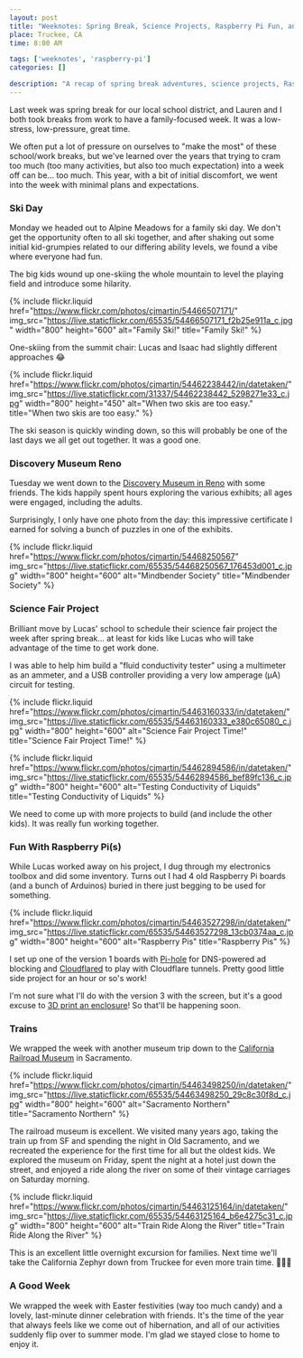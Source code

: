 ```yaml
---
layout: post
title: "Weeknotes: Spring Break, Science Projects, Raspberry Pi Fun, and Trains!"
place: Truckee, CA
time: 8:00 AM

tags: ['weeknotes', 'raspberry-pi']
categories: []

description: "A recap of spring break adventures, science projects, Raspberry Pi experiments, and trains!"
---
```


Last week was spring break for our local school district, and Lauren and I both took breaks from work to have a family-focused week. It was a low-stress, low-pressure, great time.

We often put a lot of pressure on ourselves to "make the most" of these school/work breaks, but we've learned over the years that trying to cram too much (too many activities, but also too much expectation) into a week off can be... too much. This year, with a bit of initial discomfort, we went into the week with minimal plans and expectations.

### Ski Day

Monday we headed out to Alpine Meadows for a family ski day. We don't get the opportunity often to all ski together, and after shaking out some initial kid-grumpies related to our differing ability levels, we found a vibe where everyone had fun.

The big kids wound up one-skiing the whole mountain to level the playing field and introduce some hilarity.

{% include flickr.liquid
  href="https://www.flickr.com/photos/cjmartin/54466507171/"
  img_src="https://live.staticflickr.com/65535/54466507171_f2b25e911a_c.jpg"
  width="800"
  height="600"
  alt="Family Ski!"
  title="Family Ski!"
%}

One-skiing from the summit chair: Lucas and Isaac had slightly different approaches 😂

{% include flickr.liquid
  href="https://www.flickr.com/photos/cjmartin/54462238442/in/datetaken/"
  img_src="https://live.staticflickr.com/31337/54462238442_5298271e33_c.jpg"
  width="800"
  height="450"
  alt="When two skis are too easy."
  title="When two skis are too easy."
%}

The ski season is quickly winding down, so this will probably be one of the last days we all get out together. It was a good one.

### Discovery Museum Reno

Tuesday we went down to the [Discovery Museum in Reno](https://nvdm.org) with some friends. The kids happily spent hours exploring the various exhibits; all ages were engaged, including the adults.

Surprisingly, I only have one photo from the day: this impressive certificate I earned for solving a bunch of puzzles in one of the exhibits.

{% include flickr.liquid
  href="https://www.flickr.com/photos/cjmartin/54468250567"
  img_src="https://live.staticflickr.com/65535/54468250567_176453d001_c.jpg"
  width="800"
  height="600"
  alt="Mindbender Society"
  title="Mindbender Society"
%}

### Science Fair Project

Brilliant move by Lucas' school to schedule their science fair project the week after spring break... at least for kids like Lucas who will take advantage of the time to get work done.

I was able to help him build a "fluid conductivity tester" using a multimeter as an ammeter, and a USB controller providing a very low amperage (µA) circuit for testing.

{% include flickr.liquid
  href="https://www.flickr.com/photos/cjmartin/54463160333/in/datetaken/"
  img_src="https://live.staticflickr.com/65535/54463160333_e380c65080_c.jpg"
  width="800"
  height="600"
  alt="Science Fair Project Time!"
  title="Science Fair Project Time!"
%}

{% include flickr.liquid
  href="https://www.flickr.com/photos/cjmartin/54462894586/in/datetaken/"
  img_src="https://live.staticflickr.com/65535/54462894586_bef89fc136_c.jpg"
  width="800"
  height="600"
  alt="Testing Conductivity of Liquids"
  title="Testing Conductivity of Liquids"
%}

We need to come up with more projects to build (and include the other kids). It was really fun working together.

### Fun With Raspberry Pi(s)

While Lucas worked away on his project, I dug through my electronics toolbox and did some inventory. Turns out I had 4 old Raspberry Pi boards (and a bunch of Arduinos) buried in there just begging to be used for something.

{% include flickr.liquid
  href="https://www.flickr.com/photos/cjmartin/54463527298/in/datetaken/"
  img_src="https://live.staticflickr.com/65535/54463527298_13cb0374aa_c.jpg"
  width="800"
  height="600"
  alt="Raspberry Pis"
  title="Raspberry Pis"
%}

I set up one of the version 1 boards with [Pi-hole](https://pi-hole.net) for DNS-powered ad blocking and [Cloudflared](https://developers.cloudflare.com/cloudflare-one/connections/connect-networks/) to play with Cloudflare tunnels. Pretty good little side project for an hour or so's work!

I'm not sure what I'll do with the version 3 with the screen, but it's a good excuse to [3D print an enclosure](https://www.thingiverse.com/thing:1601055)! So that'll be happening soon.

### Trains

We wrapped the week with another museum trip down to the [California Railroad Museum](https://www.californiarailroad.museum) in Sacramento.

{% include flickr.liquid
  href="https://www.flickr.com/photos/cjmartin/54463498250/in/datetaken/"
  img_src="https://live.staticflickr.com/65535/54463498250_29c8c30f8d_c.jpg"
  width="800"
  height="600"
  alt="Sacramento Northern"
  title="Sacramento Northern"
%}

The railroad museum is excellent. We visited many years ago, taking the train up from SF and spending the night in Old Sacramento, and we recreated the experience for the first time for all but the oldest kids. We explored the museum on Friday, spent the night at a hotel just down the street, and enjoyed a ride along the river on some of their vintage carriages on Saturday morning.

{% include flickr.liquid
  href="https://www.flickr.com/photos/cjmartin/54463125164/in/datetaken/"
  img_src="https://live.staticflickr.com/65535/54463125164_b6e4275c31_c.jpg"
  width="800"
  height="600"
  alt="Train Ride Along the River"
  title="Train Ride Along the River"
%}

This is an excellent little overnight excursion for families. Next time we'll take the California Zephyr down from Truckee for even more train time. 🚞🚉🚂

### A Good Week

We wrapped the week with Easter festivities (way too much candy) and a lovely, last-minute dinner celebration with friends. It's the time of the year that always feels like we come out of hibernation, and all of our activities suddenly flip over to summer mode. I'm glad we stayed close to home to enjoy it.


